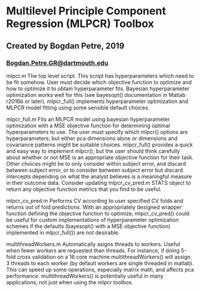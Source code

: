 # Multilevel Principle Component Regression (MLPCR) Toolbox
## Created by Bogdan Petre, 2019
### Bogdan.Petre.GR@dartmouth.edu

mlpcr.m
The top level script. This script has hyperparameters which need to be fit 
somehow. User must decide which objective function to optimize and how to 
optimize it to obtain hyperparameter fits. Bayesian hyperparameter optimization 
works well for this (see bayesopt() documentation in Matlab r2016b or later). 
mlpcr_full() implements hyperparameter optimization and MLPCR model fitting 
using some sensible default choices.

mlpcr_full.m 
Fits an MLPCR model using bayesian hyperparameter optimization with 
a MSE objective function for determining optimal hyperparameters to use. The 
user must specify which mlpcr() options are hyperparameters, but either pca 
dimensions alone or dimensions and covariance patterns might be suitable 
choices. mlpcr_full() provides a quick and easy way to implement mlpcr(), but 
the user should think carefully about whether or not MSE is an appropriate 
objective function for their task. Other choices might be to only consider 
within subject error, and discard between subject error, or to consider between 
subject error but discard intercepts depending on what the analyst believes is 
a meaningful measure in their outcome data. Consider updating mlpcr_cv_pred.m 
STATS object to return any objective function metrics that you find to be 
useful.

mlpcr_cv_pred.m 
Performs CV according to user specified CV folds and returns out of fold 
predictions. With an appropriately designed wrapper function defining the
objective function to optimize, mlpcr_cv_pred() could be useful for custom
implementations of hyperparameter optimization schemes if the defaults 
(bayesopt() with a MSE objective function) implemented in mlpcr_full()) are not
desirable.

multithreadWorkers.m
Automatically asigns threads to workers. Useful when fewer workers are requested 
than threads. For instance, if doing 5-fold cross validation on a 16 core 
machine multithreadWorkers() will assign 3 threads to each worker (by default 
workers are single threaded in matlab). This can speed up some operations, 
especially matrix math, and affects pca performance. multithreadWorkers() is 
potentially useful in many applications, not just when using the mlpcr toolbox.
